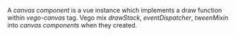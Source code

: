 
A *canvas component* is a vue instance which implements a draw function within *vego-canvas* tag. Vego mix *drawStack*, *eventDispatcher*, *tweenMixin* into *canvas components* when they created.
